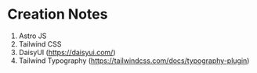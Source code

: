 # Creation Notes

1. Astro JS
2. Tailwind CSS
3. DaisyUI (https://daisyui.com/)
4. Tailwind Typography (https://tailwindcss.com/docs/typography-plugin)
